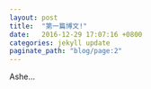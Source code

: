 ```yaml
---
layout: post
title:  "第一篇博文!"
date:   2016-12-29 17:07:16 +0800
categories: jekyll update
paginate_path: "blog/page:2"
---
```

Ashe...
